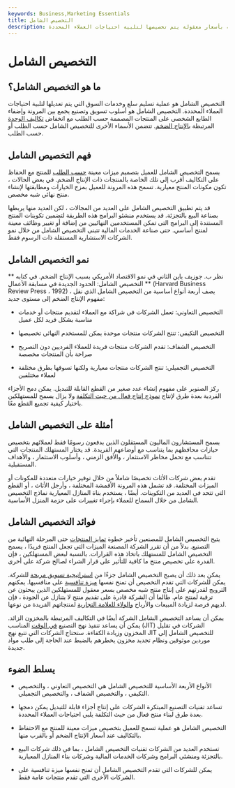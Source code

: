 ```yaml
---
keywords: Business,Marketing Essentials
title: التخصيص الشامل
description: التخصيص الشامل هو عملية إنتاج سلع وخدمات سوقية بأسعار معقولة يتم تخصيصها لتلبية احتياجات العملاء المحددة.
---
```


# التخصيص الشامل
## ما هو التخصيص الشامل؟

التخصيص الشامل هو عملية تسليم سلع وخدمات السوق التي يتم تعديلها لتلبية احتياجات العملاء المحددة. التخصيص الشامل هو أسلوب تسويق وتصنيع يجمع بين المرونة وإضفاء الطابع الشخصي على المنتجات المصممة حسب الطلب مع انخفاض [تكاليف الوحدة](/unitcost) المرتبطة [بالإنتاج الضخم](/mass-production). تتضمن الأسماء الأخرى للتخصيص الشامل حسب الطلب أو حسب الطلب.

## فهم التخصيص الشامل

يسمح التخصيص الشامل للعميل بتصميم ميزات معينة [حسب الطلب](/make-to-order) للمنتج مع الحفاظ على التكاليف أقرب إلى تلك الخاصة بالمنتجات ذات الإنتاج الضخم. في بعض الحالات ، تكون مكونات المنتج معيارية. تسمح هذه المرونة للعميل بمزج الخيارات ومطابقتها لإنشاء منتج نهائي شبه مخصص.

قد يتم تطبيق التخصيص الشامل على العديد من المجالات ، لكن العديد منها يربطها بصناعة البيع بالتجزئة. قد يستخدم منشئو البرامج هذه الطريقة لتضمين تكوينات المنتج المستندة إلى البرامج التي تمكن المستخدمين النهائيين من إضافة أو تغيير وظائف معينة لمنتج أساسي. حتى صناعة الخدمات المالية تتبنى التخصيص الشامل من خلال نمو الشركات الاستشارية المستقلة ذات الرسوم فقط.

## نمو التخصيص الشامل

نظر ب. جوزيف باين الثاني في نمو الاقتصاد الأمريكي بسبب الإنتاج الضخم. في كتابه ** التخصيص الشامل: الحدود الجديدة في مسابقة الأعمال ** (Harvard Business Review Press ، 1992) ، يصف أربعة أنواع أساسية من التخصيص الشامل الذي نقل مفهوم الإنتاج الضخم إلى مستوى جديد:

- التخصيص التعاوني: تعمل الشركات في شراكة مع العملاء لتقديم منتجات أو خدمات مناسبة بشكل فريد لكل عميل

- التخصيص التكيفي: تنتج الشركات منتجات موحدة يمكن للمستخدم النهائي تخصيصها

- التخصيص الشفاف: تقدم الشركات منتجات فريدة للعملاء الفرديين دون التصريح صراحة بأن المنتجات مخصصة

- التخصيص التجميلي: تنتج الشركات منتجات معيارية ولكنها تسوقها بطرق مختلفة لعملاء مختلفين

ركز الصنوبر على مفهوم إنشاء عدد صغير من القطع القابلة للتبديل. يمكن دمج الأجزاء الفردية بعدة طرق لإنتاج [نموذج إنتاج فعال من حيث التكلفة](/production-cost) ولا يزال يسمح للمستهلكين باختيار كيفية تجميع القطع معًا.

## أمثلة على التخصيص الشامل

يسمح المستشارون الماليون المستقلون الذين يدفعون رسومًا فقط لعملائهم بتخصيص حيازات محافظهم بما يتناسب مع أوضاعهم الفريدة. قد يختار المستهلك المنتجات التي تتناسب مع تحمل مخاطر الاستثمار ، والأفق الزمني ، وأسلوب الاستثمار ، والأهداف المستقبلية.

تقدم بعض شركات الأثاث تخصيصًا شاملاً من خلال توفير خيارات متعددة للمكونات أو الميزات المختلفة. قد تشمل هذه المرونة الأقمشة المختلفة ، وأرجل الأثاث ، أو القطع التي تتحد في العديد من التكوينات. أيضًا ، يستخدم بناة المنازل المعيارية نماذج التخصيص الشامل من خلال السماح للعملاء بإجراء تغييرات على حزمة المنزل الأساسية.

## فوائد التخصيص الشامل

يتيح التخصيص الشامل للمصنعين تأخير خطوة [تمايز المنتجات](/product_differentiation) حتى المرحلة النهائية من التصنيع. بدلاً من أن تقرر الشركة المصنعة الميزات التي تجعل المنتج فريدًا ، يسمح التخصيص الشامل للمستهلك باتخاذ هذه القرارات. بالنسبة لبعض المستهلكين ، فإن القدرة على تخصيص منتج ما كافية للتأثير على قرار الشراء لصالح شركة على أخرى.

يمكن بعد ذلك أن يصبح التخصيص الشامل جزءًا من [استراتيجية تسويق مربحة](/marketing-strategy) للشركة. يمكن للشركات التي تقدم التخصيص أن تمنح نفسها [ميزة تنافسية](/competitive_advantage) على منافسيها. يمكنهم الترويج لقدرتهم على إنتاج منتج شبه مخصص بسعر معقول للمستهلكين الذين يبحثون عن ترقية لمنتج عام. طالما أن الشركة قادرة على تقديم منتج لا يتنازل عن الجودة ، فإن لديهم فرصة لزيادة المبيعات والأرباح [والولاء للعلامة التجارية](/brand-loyalty) لمنتجاتهم الفريدة من نوعها.

يمكن أن يساعد التخصيص الشامل الشركة أيضًا في التكاليف المرتبطة بالمخزون الزائد. يمكن أن يساعد تنفيذ نهج التصنيع [في الوقت](/jit) المناسب (JIT) الشركات في تقليل المخزون وزيادة الكفاءة. ستحتاج الشركات التي تتبع نهج JIT للتخصيص الشامل إلى موردين موثوقين ونظام تجديد مخزون يخطرهم بالضبط عند الحاجة إلى طلب مواد جديدة.

## يسلط الضوء

- الأنواع الأربعة الأساسية للتخصيص الشامل هي التخصيص التعاوني ، والتخصيص التكيفي ، والتخصيص الشفاف ، والتخصيص التجميلي.

- تساعد تقنيات التصنيع المبتكرة الشركات على إنتاج أجزاء قابلة للتبديل يمكن دمجها بعدة طرق لبناء منتج فعال من حيث التكلفة يلبي احتياجات العملاء المحددة.

- التخصيص الشامل هو عملية تسمح للعميل بتخصيص ميزات معينة للمنتج مع الاحتفاظ بالتكاليف عند أسعار الإنتاج الضخم أو بالقرب منها.

- تستخدم العديد من الشركات تقنيات التخصيص الشامل ، بما في ذلك شركات البيع بالتجزئة ومنشئي البرامج وشركات الخدمات المالية وشركات بناء المنازل المعيارية.

- يمكن للشركات التي تقدم التخصيص الشامل أن تمنح نفسها ميزة تنافسية على الشركات الأخرى التي تقدم منتجات عامة فقط.


